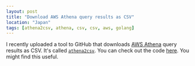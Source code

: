 ```yaml
---
layout: post
title: "Download AWS Athena query results as CSV"
location: "Japan"
tags: [athena2csv, athena, csv, csv, aws, golang]
---
```


I recently uploaded a tool to GitHub that downloads [AWS Athena](https://aws.amazon.com/athena/) query results as CSV. It's called [`athena2csv`](https://github.com/hawkhai/athena2csv). You can check out the code [here](https://github.com/hawkhai/athena2csv). You might find this useful.
